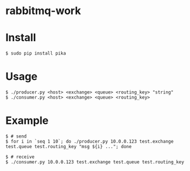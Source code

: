 # rabbitmq-work

Install
===============
	$ sudo pip install pika

Usage
===============
	$ ./producer.py <host> <exchange> <queue> <routing_key> "string"
	$ ./consumer.py <host> <exchange> <queue> <routing_key>

Example
===============
	$ # send 
	$ for i in `seq 1 10`; do ./producer.py 10.0.0.123 test.exchange test.queue test.routing_key "msg ${i} ..."; done

	$ # receive
	$ ./consumer.py 10.0.0.123 test.exchange test.queue test.routing_key
